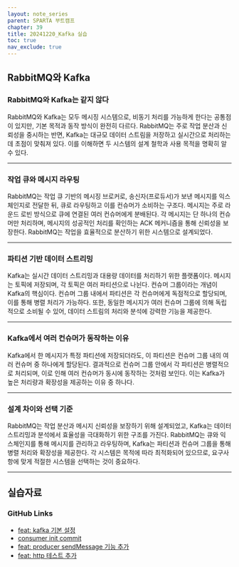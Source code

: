 ```yaml
---
layout: note_series
parent: SPARTA 부트캠프
chapter: 39
title: 20241220_Kafka 실습
toc: true
nav_exclude: true
---
```


## RabbitMQ와 Kafka
### RabbitMQ와 Kafka는 같지 않다
RabbitMQ와 Kafka는 모두 메시징 시스템으로, 
비동기 처리를 가능하게 한다는 공통점이 있지만, 기본 목적과 동작 방식이 완전히 다르다. 
RabbitMQ는 주로 작업 분산과 신뢰성을 중시하는 반면, 
Kafka는 대규모 데이터 스트림을 저장하고 실시간으로 처리하는 데 초점이 맞춰져 있다. 
이를 이해하면 두 시스템의 설계 철학과 사용 목적을 명확히 알 수 있다.

---

### 작업 큐와 메시지 라우팅
RabbitMQ는 작업 큐 기반의 메시징 브로커로, 송신자(프로듀서)가 보낸 메시지를 익스체인지로 전달한 뒤, 
큐로 라우팅하고 이를 컨슈머가 소비하는 구조다. 
메시지는 주로 라운드 로빈 방식으로 큐에 연결된 여러 컨슈머에게 분배된다. 
각 메시지는 단 하나의 컨슈머만 처리하며, 
메시지의 성공적인 처리를 확인하는 ACK 메커니즘을 통해 신뢰성을 보장한다. 
RabbitMQ는 작업을 효율적으로 분산하기 위한 시스템으로 설계되었다.

---

### 파티션 기반 데이터 스트리밍
Kafka는 실시간 데이터 스트리밍과 대용량 데이터를 처리하기 위한 플랫폼이다. 
메시지는 토픽에 저장되며, 각 토픽은 여러 파티션으로 나뉜다. 
컨슈머 그룹이라는 개념이 Kafka의 핵심이다. 
컨슈머 그룹 내에서 파티션은 각 컨슈머에게 독점적으로 할당되며, 
이를 통해 병렬 처리가 가능하다. 
또한, 동일한 메시지가 여러 컨슈머 그룹에 의해 독립적으로 소비될 수 있어, 
데이터 스트림의 처리와 분석에 강력한 기능을 제공한다.

---

### Kafka에서 여러 컨슈머가 동작하는 이유
Kafka에서 한 메시지가 특정 파티션에 저장되더라도, 
이 파티션은 컨슈머 그룹 내의 여러 컨슈머 중 하나에게 할당된다. 
결과적으로 컨슈머 그룹 안에서 각 파티션은 병렬적으로 처리되며, 
이로 인해 여러 컨슈머가 동시에 동작하는 것처럼 보인다. 
이는 Kafka가 높은 처리량과 확장성을 제공하는 이유 중 하나다.

---

### 설계 차이와 선택 기준
RabbitMQ는 작업 분산과 메시지 신뢰성을 보장하기 위해 설계되었고, 
Kafka는 데이터 스트리밍과 분석에서 효율성을 극대화하기 위한 구조를 가진다. 
RabbitMQ는 큐와 익스체인지를 통해 메시지를 관리하고 라우팅하며, 
Kafka는 파티션과 컨슈머 그룹을 통해 병렬 처리와 확장성을 제공한다. 
각 시스템은 목적에 따라 최적화되어 있으므로, 
요구사항에 맞게 적절한 시스템을 선택하는 것이 중요하다.

---

## 실습자료
### GitHub Links
- [feat: kafka 기본 설정](https://github.com/JISU-YANG/study-kafka/commit/ca0ea082a5c973c5050fc1908abcf791db4e33b7)
- [consumer init commit](https://github.com/JISU-YANG/study-kafka/commit/735ad57d66e848ad91a5ee2e368673f8a5ce4f04)
- [feat: producer sendMessage 기능 추가](https://github.com/JISU-YANG/study-kafka/commit/1ca038704bff457a3d4b96253798b2070fda886f)
- [feat: http 테스트 추가](https://github.com/JISU-YANG/study-kafka/commit/a15aab1b0f5fb2f0a2ab60917d5e9c5d70d58014)